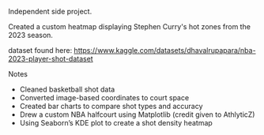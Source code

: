 Independent side project.

Created a custom heatmap displaying Stephen Curry's hot zones from the 2023 season.

dataset found here: https://www.kaggle.com/datasets/dhavalrupapara/nba-2023-player-shot-dataset

Notes
- Cleaned basketball shot data
- Converted image-based coordinates to court space
- Created bar charts to compare shot types and accuracy
- Drew a custom NBA halfcourt using Matplotlib (credit given to AthlyticZ)
- Using Seaborn’s KDE plot to create a shot density heatmap
